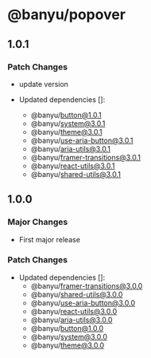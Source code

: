 # @banyu/popover

## 1.0.1

### Patch Changes

- update version

- Updated dependencies []:
  - @banyu/button@1.0.1
  - @banyu/system@3.0.1
  - @banyu/theme@3.0.1
  - @banyu/use-aria-button@3.0.1
  - @banyu/aria-utils@3.0.1
  - @banyu/framer-transitions@3.0.1
  - @banyu/react-utils@3.0.1
  - @banyu/shared-utils@3.0.1

## 1.0.0

### Major Changes

- First major release

### Patch Changes

- Updated dependencies []:
  - @banyu/framer-transitions@3.0.0
  - @banyu/shared-utils@3.0.0
  - @banyu/use-aria-button@3.0.0
  - @banyu/react-utils@3.0.0
  - @banyu/aria-utils@3.0.0
  - @banyu/button@1.0.0
  - @banyu/system@3.0.0
  - @banyu/theme@3.0.0
